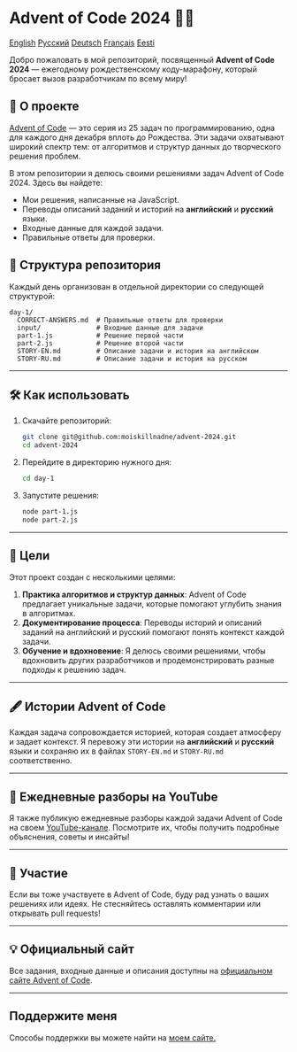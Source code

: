 
# Advent of Code 2024 🎄✨

[English](README.md)
[Русский](README-RU.md)
[Deutsch](README-DE.md)
[Français](README-FR.md)
[Eesti](README-ET.md)

Добро пожаловать в мой репозиторий, посвященный **Advent of Code 2024** — ежегодному рождественскому коду-марафону, который бросает вызов разработчикам по всему миру!

## 📖 О проекте
[Advent of Code](https://adventofcode.com/) — это серия из 25 задач по программированию, одна для каждого дня декабря вплоть до Рождества. Эти задачи охватывают широкий спектр тем: от алгоритмов и структур данных до творческого решения проблем.

В этом репозитории я делюсь своими решениями задач Advent of Code 2024. Здесь вы найдете:
- Мои решения, написанные на JavaScript.
- Переводы описаний заданий и историй на **английский** и **русский** языки.
- Входные данные для каждой задачи.
- Правильные ответы для проверки.

## 🚀 Структура репозитория
Каждый день организован в отдельной директории со следующей структурой:

```
day-1/
  CORRECT-ANSWERS.md  # Правильные ответы для проверки
  input/              # Входные данные для задачи
  part-1.js           # Решение первой части
  part-2.js           # Решение второй части
  STORY-EN.md         # Описание задачи и история на английском
  STORY-RU.md         # Описание задачи и история на русском
```

---

## 🛠️ Как использовать
1. Скачайте репозиторий:
   ```bash
   git clone git@github.com:moiskillnadne/advent-2024.git
   cd advent-2024
   ```
2. Перейдите в директорию нужного дня:
   ```bash
   cd day-1
   ```
3. Запустите решения:
   ```bash
   node part-1.js
   node part-2.js
   ```

---

## 🌟 Цели
Этот проект создан с несколькими целями:
1. **Практика алгоритмов и структур данных**: Advent of Code предлагает уникальные задачи, которые помогают углубить знания в алгоритмах.
2. **Документирование процесса**: Переводы историй и описаний заданий на английский и русский помогают понять контекст каждой задачи.
3. **Обучение и вдохновение**: Я делюсь своими решениями, чтобы вдохновить других разработчиков и продемонстрировать разные подходы к решению задач.

---

## 🖋️ Истории Advent of Code
Каждая задача сопровождается историей, которая создает атмосферу и задает контекст. Я перевожу эти истории на **английский** и **русский** языки и сохраняю их в файлах `STORY-EN.md` и `STORY-RU.md` соответственно.

---

## 🎥 Ежедневные разборы на YouTube
Я также публикую ежедневные разборы каждой задачи Advent of Code на своем [YouTube-канале](https://www.youtube.com/@viktor.riabkov). Посмотрите их, чтобы получить подробные объяснения, советы и инсайты!

---

## 🤝 Участие
Если вы тоже участвуете в Advent of Code, буду рад узнать о ваших решениях или идеях. Не стесняйтесь оставлять комментарии или открывать pull requests!

---

## 💡 Официальный сайт
Все задания, входные данные и описания доступны на [официальном сайте Advent of Code](https://adventofcode.com/2024).

---

## Поддержите меня
Способы поддержки вы можете найти на [моем сайте.](https://riabkov.com/donate)

